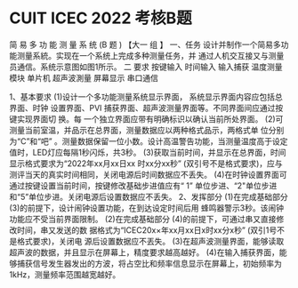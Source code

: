 # CUIT ICEC 2022 考核B题
简 易 多 功 能 测 量 系 统 (B 题 )
【大一 组 】
一、任务 设计并制作一个简易多功能测量系統。实现在一个系统上完成多种测量任务，并 通过人机交互接又与测量员通信。系统示意图如图1所示。
二 要求
按键输入
时间输入
输入捕获
温度测量模块
单片机
超声波測量
屏幕显示
串口通信

 1、基本要求
(1)设计一个多功能测量系统显示界面， 系统显示界面内容应包括总界面、时钟 设置界面、PVI 捕获界面、超声波测量界面等。不同界面间应通过按键实现界面切 换。每 一个独立界面应带有明确标识以确认当前所处界面。
(2)可测量当前室温，并品示在总界面，测量数据应以两种格式品示，两格式单 位分别为“C”和“吧” 。测量数据保留一位小数。设计高温警告功能，当测量温度高于设定值时，LED灯应每隔1秒闪烁，共3秒。
(3)获取当前时间，并显示在总界面，时间显示格式要求为“2022年xx月xx日xx 时xx分xx秒” (双引号不是格式要求)，应与测评当天的真实时间相同，关闭电源后时间数据应不丢失。
(4)在时钟设置界面可通过按键设置当前时间，按键修改基础步进值应有“ 1” 单位步进、“2"单位步进和“5”单位步进。关闭电源后设置数据应不丢失。
2、发挥部分
(1)在完成基础部分 (3)的前提下，设计闹钟设置功能，在到达设定时间后用 蜂鸣器警示3秒。该闹钟功能应不受当前界面限制。
(2)在完成基础部分 (4)的前提下，可通过串又直接修改时间，串又发送的数 据格式为“ICEC20x×年xx月xx日x时xx分x秒” (双引1号不是格式要求)，关闭电 源后设置数据应不丟失。
(3)在超声波测量界面，能够读取超声波的数据，并且显示在屏幕上，精度要求越高越好。
(4)在输入捕获界面，能够捕获信号发生器发出的方波，将占空比和频率信息显示在屏幕上，初始频率为1kHz，测量频率范围越宽越好。

